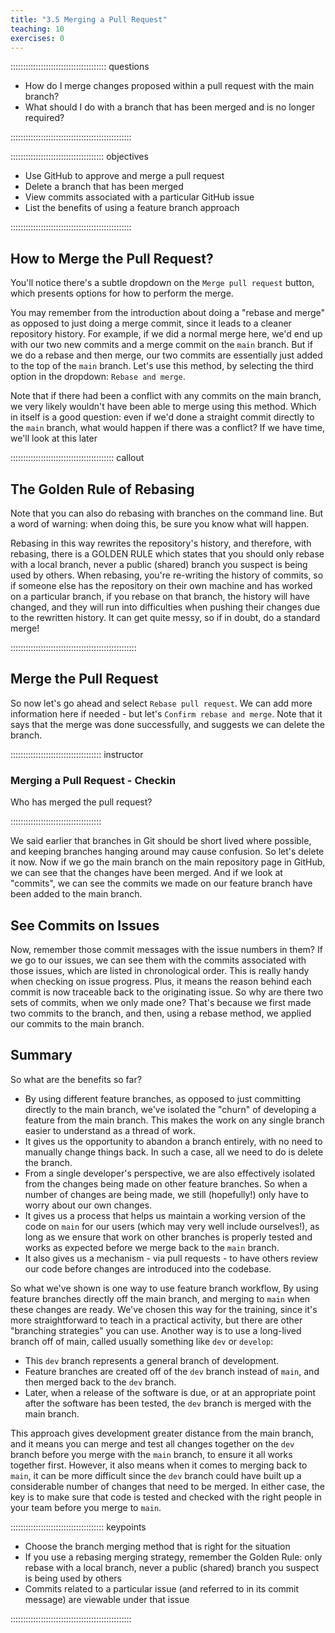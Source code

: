 ```yaml
---
title: "3.5 Merging a Pull Request"
teaching: 10
exercises: 0
---
```


:::::::::::::::::::::::::::::::::::::: questions 

- How do I merge changes proposed within a pull request with the main branch?
- What should I do with a branch that has been merged and is no longer required?

::::::::::::::::::::::::::::::::::::::::::::::::

::::::::::::::::::::::::::::::::::::: objectives

- Use GitHub to approve and merge a pull request
- Delete a branch that has been merged
- View commits associated with a particular GitHub issue
- List the benefits of using a feature branch approach

::::::::::::::::::::::::::::::::::::::::::::::::

## How to Merge the Pull Request?

You'll notice there's a subtle dropdown on the `Merge pull request` button,
which presents options for how to perform the merge.

You may remember from the introduction about doing a "rebase and merge" as opposed to just doing a merge commit,
since it leads to a cleaner repository history.
For example, if we did a normal merge here, we'd end up with our two new commits and a merge commit on the `main` branch.
But if we do a rebase and then merge, our two commits are essentially just added to the top of the `main` branch.
Let's use this method, by selecting the third option in the dropdown: `Rebase and merge`.

Note that if there had been a conflict with any commits on the main branch,
we very likely wouldn't have been able to merge using this method.
Which in itself is a good question: even if we'd done a straight commit directly to the `main` branch,
what would happen if there was a conflict?
If we have time, we'll look at this later

:::::::::::::::::::::::::::::::::::::::::  callout

## The Golden Rule of Rebasing

Note that you can also do rebasing with branches on the command line.
But a word of warning: when doing this,
be sure you know what will happen.

Rebasing in this way rewrites the repository's history,
and therefore, with rebasing, there is a GOLDEN RULE
which states that you should only rebase with a local branch, never a public (shared) branch you suspect is being used by others.
When rebasing, you're re-writing the history of commits,
so if someone else has the repository on their own machine and has worked on a particular branch,
if you rebase on that branch, the history will have changed, and they will run into difficulties when pushing their changes due to the rewritten history.
It can get quite messy,
so if in doubt, do a standard merge!

::::::::::::::::::::::::::::::::::::::::::::::::::

## Merge the Pull Request

So now let's go ahead and select `Rebase pull request`.
We can add more information here if needed - but let's `Confirm rebase and merge`.
Note that it says that the merge was done successfully,
and suggests we can delete the branch.

:::::::::::::::::::::::::::::::::::: instructor 

### Merging a Pull Request - Checkin 

Who has merged the pull request?

::::::::::::::::::::::::::::::::::::


We said earlier that branches in Git should be short lived where possible,
and keeping branches hanging around may cause confusion.
So let's delete it now.
Now if we go the main branch on the main repository page in GitHub,
we can see that the changes have been merged.
And if we look at "commits", we can see the commits we made on our feature branch have been added to the main branch.

## See Commits on Issues

Now, remember those commit messages with the issue numbers in them?
If we go to our issues, we can see them with the commits associated with those issues,
which are listed in chronological order.
This is really handy when checking on issue progress.
Plus, it means the reason behind each commit is now traceable back to the originating issue.
So why are there two sets of commits, when we only made one?
That's because we first made two commits to the branch,
and then, using a rebase method,
we applied our commits to the main branch.

## Summary

So what are the benefits so far?

- By using different feature branches,
as opposed to just committing directly to the main branch,
we've isolated the "churn" of developing a feature from the main branch. This makes the work on any single branch easier to understand as a thread of work.
- It gives us the opportunity to abandon a branch entirely,
with no need to manually change things back.
In such a case, all we need to do is delete the branch.
- From a single developer's perspective,
we are also effectively isolated from the changes being made on other feature branches.
So when a number of changes are being made, we still (hopefully!) only have to worry about our own changes.
- It gives us a process that helps us maintain a working version of the code on `main` for our users (which may very well include ourselves!),
as long as we ensure that work on other branches is properly tested and works as expected before we merge back to the `main` branch.
- It also gives us a mechanism - via pull requests - to have others review our code before changes are introduced into the codebase.

So what we've shown is one way to use feature branch workflow,
By using feature branches directly off the main branch,
and merging to `main` when these changes are ready.
We've chosen this way for the training,
since it's more straightforward to teach in a practical activity,
but there are other "branching strategies" you can use.
Another way is to use a long-lived branch off of main, called usually something like `dev` or `develop`:

- This `dev` branch represents a general branch of development.
- Feature branches are created off of the `dev` branch instead of `main`, and then merged back to the `dev` branch.
- Later, when a release of the software is due,
or at an appropriate point after the software has been tested,
the `dev` branch is merged with the main branch.

This approach gives development greater distance from the main branch, and it means you can merge and test all changes together on the `dev` branch before you merge with the `main` branch, to ensure it all works together first.
However, it also means when it comes to merging back to `main`,
it can be more difficult since the `dev` branch could have built up a considerable number of changes that need to be merged.
In either case, the key is to make sure that code is tested and checked with the right people in your team before you merge to `main`.

::::::::::::::::::::::::::::::::::::: keypoints 

- Choose the branch merging method that is right for the situation
- If you use a rebasing merging strategy, remember the Golden Rule: only rebase with a local branch, never a public (shared) branch you suspect is being used by others
- Commits related to a particular issue (and referred to in its commit message) are viewable under that issue

::::::::::::::::::::::::::::::::::::::::::::::::
